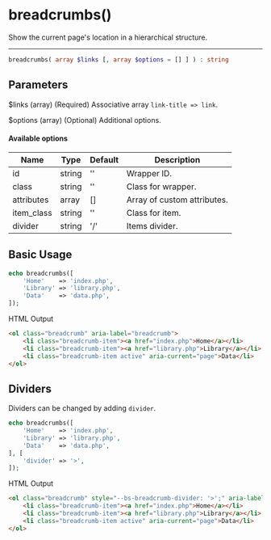 # breadcrumbs()

Show the current page's location in a hierarchical structure.

---

```php {.function-name}
breadcrumbs( array $links [, array $options = [] ] ) : string
```

## Parameters

$links (array) (Required) Associative array `link-title => link`.

$options (array) (Optional) Additional options.

#### Available options

| Name       | Type   | Default | Description                 |
|------------|--------|---------|-----------------------------|
| id         | string | ''      | Wrapper ID.                 |
| class      | string | ''      | Class for wrapper.          |
| attributes | array  | []      | Array of custom attributes. |
| item_class | string | ''      | Class for item.             |
| divider    | string | '/'     | Items divider.              |

## Basic Usage

```php
echo breadcrumbs([
    'Home'    => 'index.php',
    'Library' => 'library.php',
    'Data'    => 'data.php',
]);
```

<span class="html-output">HTML Output</span>

```html
<ol class="breadcrumb" aria-label="breadcrumb">
    <li class="breadcrumb-item"><a href="index.php">Home</a></li>
    <li class="breadcrumb-item"><a href="library.php">Library</a></li>
    <li class="breadcrumb-item active" aria-current="page">Data</li>
</ol>
```

## Dividers

Dividers can be changed by adding `divider`.

```php
echo breadcrumbs([
    'Home'    => 'index.php',
    'Library' => 'library.php',
    'Data'    => 'data.php',
], [
    'divider' => '>',
]);
```

<span class="html-output">HTML Output</span>

```html
<ol class="breadcrumb" style="--bs-breadcrumb-divider: '>';" aria-label="breadcrumb">
    <li class="breadcrumb-item"><a href="index.php">Home</a></li>
    <li class="breadcrumb-item"><a href="library.php">Library</a></li>
    <li class="breadcrumb-item active" aria-current="page">Data</li>
</ol>
```
